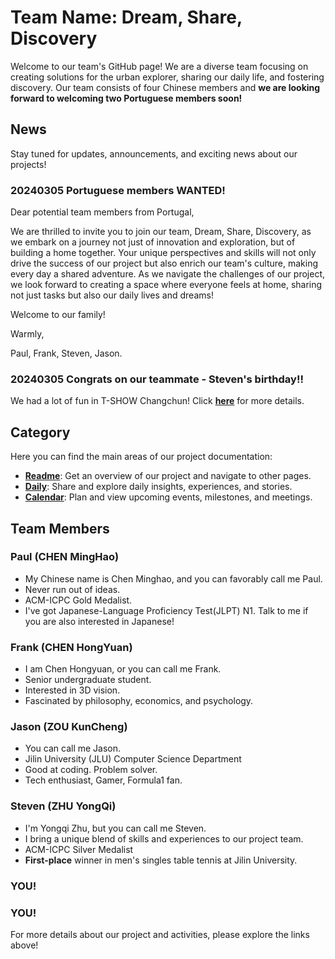 # Team Name: Dream, Share, Discovery

Welcome to our team's GitHub page! We are a diverse team focusing on creating solutions for the urban explorer, sharing our daily life, and fostering discovery. Our team consists of four Chinese members and **we are looking forward to welcoming two Portuguese members soon!**

## News

Stay tuned for updates, announcements, and exciting news about our projects!

### **20240305 Portuguese members WANTED!**

Dear potential team members from Portugal,

We are thrilled to invite you to join our team, Dream, Share, Discovery, as we embark on a journey not just of innovation and exploration, but of building a home together. Your unique perspectives and skills will not only drive the success of our project but also enrich our team's culture, making every day a shared adventure. As we navigate the challenges of our project, we look forward to creating a space where everyone feels at home, sharing not just tasks but also our daily lives and dreams!

Welcome to our family!

Warmly,

Paul, Frank, Steven, Jason.

### 20240305 Congrats on our teammate - Steven's birthday!!

We had a lot of fun in T-SHOW Changchun! Click [**here**](./DAILY.md#20240305-congrats-on-our-teammate---stevens-birthday) for more details.

## Category

Here you can find the main areas of our project documentation:

* [**Readme**](./README.md): Get an overview of our project and navigate to other pages.
* [**Daily**](./DAILY.md): Share and explore daily insights, experiences, and stories.
* [**Calendar**](./CALENDER.md): Plan and view upcoming events, milestones, and meetings.

## Team Members

### Paul (CHEN MingHao)

* My Chinese name is Chen Minghao, and you can favorably call me Paul.
* Never run out of ideas.
* ACM-ICPC Gold Medalist.
* I've got Japanese-Language Proficiency Test(JLPT) N1. Talk to me if you are also interested in Japanese!

### Frank (CHEN HongYuan)

* I am Chen Hongyuan, or you can call me Frank.
* Senior undergraduate student.
* Interested in 3D vision.
* Fascinated by philosophy, economics, and psychology.

### Jason (ZOU KunCheng)

* You can call me Jason.
* Jilin University (JLU) Computer Science Department 
* Good at coding. Problem solver.
* Tech enthusiast, Gamer, Formula1 fan. 

### Steven (ZHU YongQi)

*  I'm Yongqi Zhu, but you can call me Steven.
*  I bring a unique blend of skills and experiences to our project team.
*  ACM-ICPC Silver Medalist
*  **First-place** winner in men's singles table tennis at Jilin University.

### YOU!

### YOU!

For more details about our project and activities, please explore the links above!
